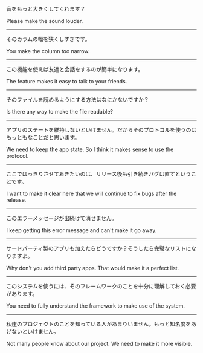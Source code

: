 音をもっと大きくしてくれます？

Please make the sound louder.

---

そのカラムの幅を狭くしすぎです。

You make the column too narrow.

---

この機能を使えば友達と会話をするのが簡単になります。

The feature makes it easy to talk to your friends.

---

そのファイルを読めるようにする方法はなにかないですか？

Is there any way to make the file readable?

---

アプリのステートを維持しないといけません。だからそのプロトコルを使うのはもっともなことだと思います。

We need to keep the app state. So I think it makes sense to use the protocol.

---

ここではっきりさせておきたいのは、リリース後も引き続きバグは直すということです。

I want to make it clear here that we will continue to fix bugs after the release.

---

このエラーメッセージが出続けて消せません。

I keep getting this error message and can't make it go away.

---

サードパーティ製のアプリも加えたらどうですか？そうしたら完璧なリストになりますよ。

Why don't you add third party apps. That would make it a perfect list.

---

このシステムを使うには、そのフレームワークのことを十分に理解しておく必要があります。

You need to fully understand the framework to make use of the system.

---

私達のプロジェクトのことを知っている人があまりいません。もっと知名度をあげないといけません。

Not many people know about our project. We need to make it more visible.

